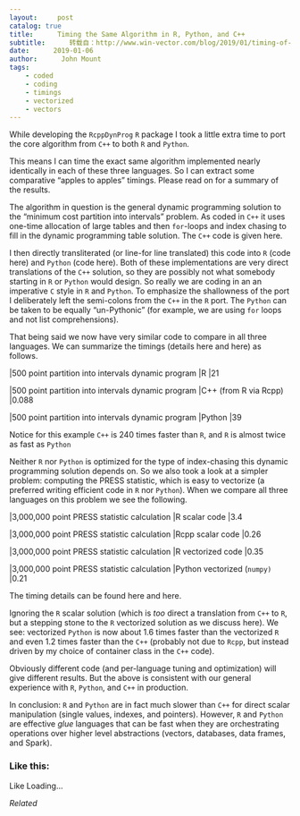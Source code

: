 ```yaml
---
layout:     post
catalog: true
title:      Timing the Same Algorithm in R, Python, and C++
subtitle:      转载自：http://www.win-vector.com/blog/2019/01/timing-of-the-same-algorithm-in-r-python-and-c/
date:      2019-01-06
author:      John Mount
tags:
    - coded
    - coding
    - timings
    - vectorized
    - vectors
---
```


While developing the `RcppDynProg` `R` package I took a little extra time to port the core algorithm from `C++` to both `R` and `Python`.


This means I can time the exact same algorithm implemented nearly identically in each of these three languages. So I can extract some comparative “apples to apples” timings. Please read on for a summary of the results.






The algorithm in question is the general dynamic programming solution to the “minimum cost partition into intervals” problem. As coded in `C++` it uses one-time allocation of large tables and then `for`-loops and index chasing to fill in the dynamic programming table solution. The `C++` code is given here.


I then directly transliterated (or line-for line translated) this code into `R` (code here) and `Python` (code here). Both of these implementations are very direct translations of the `C++` solution, so they are possibly not what somebody starting in `R` or `Python` would design. So really we are coding in an an imperative `C` style in `R` and `Python`. To emphasize the shallowness of the port I deliberately left the semi-colons from the `C++` in the `R` port. The `Python` can be taken to be equally “un-Pythonic” (for example, we are using `for` loops and not list comprehensions).


That being said we now have very similar code to compare in all three languages. We can summarize the timings (details here and here) as follows.








|500 point partition into intervals dynamic program
|R
|21



|500 point partition into intervals dynamic program
|C++ (from R via Rcpp)
|0.088



|500 point partition into intervals dynamic program
|Python
|39






Notice for this example `C++` is 240 times faster than `R`, and `R` is almost twice as fast as `Python`


Neither `R` nor `Python` is optimized for the type of index-chasing this dynamic programming solution depends on. So we also took a look at a simpler problem: computing the PRESS statistic, which is easy to vectorize (a preferred writing efficient code in `R` nor `Python`). When we compare all three languages on this problem we see the following.








|3,000,000 point PRESS statistic calculation
|R scalar code
|3.4



|3,000,000 point PRESS statistic calculation
|Rcpp scalar code
|0.26



|3,000,000 point PRESS statistic calculation
|R vectorized code
|0.35



|3,000,000 point PRESS statistic calculation
|Python vectorized (`numpy)`
|0.21






The timing details can be found here and here.


Ignoring the `R` scalar solution (which is *too* direct a translation from `C++` to `R`, but a stepping stone to the `R` vectorized solution as we discuss here). We see: vectorized `Python` is now about 1.6 times faster than the vectorized `R` and even 1.2 times faster than the `C++` (probably not due to `Rcpp`, but instead driven by my choice of container class in the `C++` code).


Obviously different code (and per-language tuning and optimization) will give different results. But the above is consistent with our general experience with `R`, `Python`, and `C++` in production.


In conclusion: `R` and `Python` are in fact much slower than `C++` for direct scalar manipulation (single values, indexes, and pointers). However, `R` and `Python` are effective *glue* languages that can be fast when they are orchestrating operations over higher level abstractions (vectors, databases, data frames, and Spark).

### Like this:

Like Loading...


*Related*

